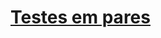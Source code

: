 # [Testes em pares](https://bstqb.org.br/b9/doc/syllabus_ctal_ta_3.1.1br.pdf#page=39&zoom=100,53,134)
